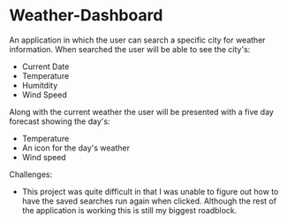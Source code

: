 # Weather-Dashboard

An application in which the user can search a specific city for weather information. When searched the user will be able to see the city's:
- Current Date
- Temperature
- Humitdity
- Wind Speed

Along with the current weather the user will be presented with a five day forecast showing the day's:
- Temperature
- An icon for the day's weather
- Wind speed


Challenges:
- This project was quite difficult in that I was unable to figure out how to have the saved searches run again when clicked. Although the rest of the application is working this is still my biggest roadblock.
